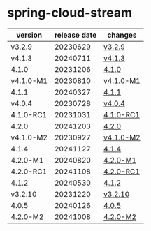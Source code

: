 # spring-cloud-stream	


|version|release date|changes|
|---|---|---|
|v3.2.9|20230629|[v3.2.9](./v3.2.9-20230629.md)|
|v4.1.3|20240711|[v4.1.3](./v4.1.3-20240711.md)|
|4.1.0|20231206|[4.1.0](./4.1.0-20231206.md)|
|v4.1.0-M1|20230810|[v4.1.0-M1](./v4.1.0-M1-20230810.md)|
|4.1.1|20240327|[4.1.1](./4.1.1-20240327.md)|
|v4.0.4|20230728|[v4.0.4](./v4.0.4-20230728.md)|
|4.1.0-RC1|20231031|[4.1.0-RC1](./4.1.0-RC1-20231031.md)|
|4.2.0|20241203|[4.2.0](./4.2.0-20241203.md)|
|v4.1.0-M2|20230927|[v4.1.0-M2](./v4.1.0-M2-20230927.md)|
|4.1.4|20241127|[4.1.4](./4.1.4-20241127.md)|
|4.2.0-M1|20240820|[4.2.0-M1](./4.2.0-M1-20240820.md)|
|4.2.0-RC1|20241108|[4.2.0-RC1](./4.2.0-RC1-20241108.md)|
|4.1.2|20240530|[4.1.2](./4.1.2-20240530.md)|
|v3.2.10|20231220|[v3.2.10](./v3.2.10-20231220.md)|
|4.0.5|20240126|[4.0.5](./4.0.5-20240126.md)|
|4.2.0-M2|20241008|[4.2.0-M2](./4.2.0-M2-20241008.md)|
